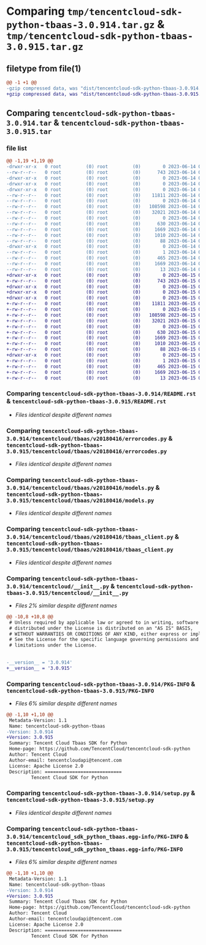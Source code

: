 # Comparing `tmp/tencentcloud-sdk-python-tbaas-3.0.914.tar.gz` & `tmp/tencentcloud-sdk-python-tbaas-3.0.915.tar.gz`

## filetype from file(1)

```diff
@@ -1 +1 @@
-gzip compressed data, was "dist/tencentcloud-sdk-python-tbaas-3.0.914.tar", last modified: Wed Jun 14 00:34:22 2023, max compression
+gzip compressed data, was "dist/tencentcloud-sdk-python-tbaas-3.0.915.tar", last modified: Thu Jun 15 00:33:35 2023, max compression
```

## Comparing `tencentcloud-sdk-python-tbaas-3.0.914.tar` & `tencentcloud-sdk-python-tbaas-3.0.915.tar`

### file list

```diff
@@ -1,19 +1,19 @@
-drwxr-xr-x   0 root         (0) root         (0)        0 2023-06-14 00:34:22.000000 tencentcloud-sdk-python-tbaas-3.0.914/
--rw-r--r--   0 root         (0) root         (0)      743 2023-06-14 00:34:22.000000 tencentcloud-sdk-python-tbaas-3.0.914/README.rst
-drwxr-xr-x   0 root         (0) root         (0)        0 2023-06-14 00:34:22.000000 tencentcloud-sdk-python-tbaas-3.0.914/tencentcloud/
-drwxr-xr-x   0 root         (0) root         (0)        0 2023-06-14 00:34:22.000000 tencentcloud-sdk-python-tbaas-3.0.914/tencentcloud/tbaas/
-drwxr-xr-x   0 root         (0) root         (0)        0 2023-06-14 00:34:22.000000 tencentcloud-sdk-python-tbaas-3.0.914/tencentcloud/tbaas/v20180416/
--rw-r--r--   0 root         (0) root         (0)    11811 2023-06-14 00:34:22.000000 tencentcloud-sdk-python-tbaas-3.0.914/tencentcloud/tbaas/v20180416/errorcodes.py
--rw-r--r--   0 root         (0) root         (0)        0 2023-06-14 00:34:22.000000 tencentcloud-sdk-python-tbaas-3.0.914/tencentcloud/tbaas/v20180416/__init__.py
--rw-r--r--   0 root         (0) root         (0)   108598 2023-06-14 00:34:22.000000 tencentcloud-sdk-python-tbaas-3.0.914/tencentcloud/tbaas/v20180416/models.py
--rw-r--r--   0 root         (0) root         (0)    32021 2023-06-14 00:34:22.000000 tencentcloud-sdk-python-tbaas-3.0.914/tencentcloud/tbaas/v20180416/tbaas_client.py
--rw-r--r--   0 root         (0) root         (0)        0 2023-06-14 00:34:22.000000 tencentcloud-sdk-python-tbaas-3.0.914/tencentcloud/tbaas/__init__.py
--rw-r--r--   0 root         (0) root         (0)      630 2023-06-14 00:34:22.000000 tencentcloud-sdk-python-tbaas-3.0.914/tencentcloud/__init__.py
--rw-r--r--   0 root         (0) root         (0)     1669 2023-06-14 00:34:22.000000 tencentcloud-sdk-python-tbaas-3.0.914/PKG-INFO
--rw-r--r--   0 root         (0) root         (0)     1010 2023-06-14 00:34:22.000000 tencentcloud-sdk-python-tbaas-3.0.914/setup.py
--rw-r--r--   0 root         (0) root         (0)       88 2023-06-14 00:34:22.000000 tencentcloud-sdk-python-tbaas-3.0.914/setup.cfg
-drwxr-xr-x   0 root         (0) root         (0)        0 2023-06-14 00:34:22.000000 tencentcloud-sdk-python-tbaas-3.0.914/tencentcloud_sdk_python_tbaas.egg-info/
--rw-r--r--   0 root         (0) root         (0)        1 2023-06-14 00:34:22.000000 tencentcloud-sdk-python-tbaas-3.0.914/tencentcloud_sdk_python_tbaas.egg-info/dependency_links.txt
--rw-r--r--   0 root         (0) root         (0)      465 2023-06-14 00:34:22.000000 tencentcloud-sdk-python-tbaas-3.0.914/tencentcloud_sdk_python_tbaas.egg-info/SOURCES.txt
--rw-r--r--   0 root         (0) root         (0)     1669 2023-06-14 00:34:22.000000 tencentcloud-sdk-python-tbaas-3.0.914/tencentcloud_sdk_python_tbaas.egg-info/PKG-INFO
--rw-r--r--   0 root         (0) root         (0)       13 2023-06-14 00:34:22.000000 tencentcloud-sdk-python-tbaas-3.0.914/tencentcloud_sdk_python_tbaas.egg-info/top_level.txt
+drwxr-xr-x   0 root         (0) root         (0)        0 2023-06-15 00:33:35.000000 tencentcloud-sdk-python-tbaas-3.0.915/
+-rw-r--r--   0 root         (0) root         (0)      743 2023-06-15 00:33:35.000000 tencentcloud-sdk-python-tbaas-3.0.915/README.rst
+drwxr-xr-x   0 root         (0) root         (0)        0 2023-06-15 00:33:35.000000 tencentcloud-sdk-python-tbaas-3.0.915/tencentcloud/
+drwxr-xr-x   0 root         (0) root         (0)        0 2023-06-15 00:33:35.000000 tencentcloud-sdk-python-tbaas-3.0.915/tencentcloud/tbaas/
+drwxr-xr-x   0 root         (0) root         (0)        0 2023-06-15 00:33:35.000000 tencentcloud-sdk-python-tbaas-3.0.915/tencentcloud/tbaas/v20180416/
+-rw-r--r--   0 root         (0) root         (0)    11811 2023-06-15 00:33:35.000000 tencentcloud-sdk-python-tbaas-3.0.915/tencentcloud/tbaas/v20180416/errorcodes.py
+-rw-r--r--   0 root         (0) root         (0)        0 2023-06-15 00:33:35.000000 tencentcloud-sdk-python-tbaas-3.0.915/tencentcloud/tbaas/v20180416/__init__.py
+-rw-r--r--   0 root         (0) root         (0)   108598 2023-06-15 00:33:35.000000 tencentcloud-sdk-python-tbaas-3.0.915/tencentcloud/tbaas/v20180416/models.py
+-rw-r--r--   0 root         (0) root         (0)    32021 2023-06-15 00:33:35.000000 tencentcloud-sdk-python-tbaas-3.0.915/tencentcloud/tbaas/v20180416/tbaas_client.py
+-rw-r--r--   0 root         (0) root         (0)        0 2023-06-15 00:33:35.000000 tencentcloud-sdk-python-tbaas-3.0.915/tencentcloud/tbaas/__init__.py
+-rw-r--r--   0 root         (0) root         (0)      630 2023-06-15 00:33:35.000000 tencentcloud-sdk-python-tbaas-3.0.915/tencentcloud/__init__.py
+-rw-r--r--   0 root         (0) root         (0)     1669 2023-06-15 00:33:35.000000 tencentcloud-sdk-python-tbaas-3.0.915/PKG-INFO
+-rw-r--r--   0 root         (0) root         (0)     1010 2023-06-15 00:33:35.000000 tencentcloud-sdk-python-tbaas-3.0.915/setup.py
+-rw-r--r--   0 root         (0) root         (0)       88 2023-06-15 00:33:35.000000 tencentcloud-sdk-python-tbaas-3.0.915/setup.cfg
+drwxr-xr-x   0 root         (0) root         (0)        0 2023-06-15 00:33:35.000000 tencentcloud-sdk-python-tbaas-3.0.915/tencentcloud_sdk_python_tbaas.egg-info/
+-rw-r--r--   0 root         (0) root         (0)        1 2023-06-15 00:33:35.000000 tencentcloud-sdk-python-tbaas-3.0.915/tencentcloud_sdk_python_tbaas.egg-info/dependency_links.txt
+-rw-r--r--   0 root         (0) root         (0)      465 2023-06-15 00:33:35.000000 tencentcloud-sdk-python-tbaas-3.0.915/tencentcloud_sdk_python_tbaas.egg-info/SOURCES.txt
+-rw-r--r--   0 root         (0) root         (0)     1669 2023-06-15 00:33:35.000000 tencentcloud-sdk-python-tbaas-3.0.915/tencentcloud_sdk_python_tbaas.egg-info/PKG-INFO
+-rw-r--r--   0 root         (0) root         (0)       13 2023-06-15 00:33:35.000000 tencentcloud-sdk-python-tbaas-3.0.915/tencentcloud_sdk_python_tbaas.egg-info/top_level.txt
```

### Comparing `tencentcloud-sdk-python-tbaas-3.0.914/README.rst` & `tencentcloud-sdk-python-tbaas-3.0.915/README.rst`

 * *Files identical despite different names*

### Comparing `tencentcloud-sdk-python-tbaas-3.0.914/tencentcloud/tbaas/v20180416/errorcodes.py` & `tencentcloud-sdk-python-tbaas-3.0.915/tencentcloud/tbaas/v20180416/errorcodes.py`

 * *Files identical despite different names*

### Comparing `tencentcloud-sdk-python-tbaas-3.0.914/tencentcloud/tbaas/v20180416/models.py` & `tencentcloud-sdk-python-tbaas-3.0.915/tencentcloud/tbaas/v20180416/models.py`

 * *Files identical despite different names*

### Comparing `tencentcloud-sdk-python-tbaas-3.0.914/tencentcloud/tbaas/v20180416/tbaas_client.py` & `tencentcloud-sdk-python-tbaas-3.0.915/tencentcloud/tbaas/v20180416/tbaas_client.py`

 * *Files identical despite different names*

### Comparing `tencentcloud-sdk-python-tbaas-3.0.914/tencentcloud/__init__.py` & `tencentcloud-sdk-python-tbaas-3.0.915/tencentcloud/__init__.py`

 * *Files 2% similar despite different names*

```diff
@@ -10,8 +10,8 @@
 # Unless required by applicable law or agreed to in writing, software
 # distributed under the License is distributed on an "AS IS" BASIS,
 # WITHOUT WARRANTIES OR CONDITIONS OF ANY KIND, either express or implied.
 # See the License for the specific language governing permissions and
 # limitations under the License.
 
 
-__version__ = '3.0.914'
+__version__ = '3.0.915'
```

### Comparing `tencentcloud-sdk-python-tbaas-3.0.914/PKG-INFO` & `tencentcloud-sdk-python-tbaas-3.0.915/PKG-INFO`

 * *Files 6% similar despite different names*

```diff
@@ -1,10 +1,10 @@
 Metadata-Version: 1.1
 Name: tencentcloud-sdk-python-tbaas
-Version: 3.0.914
+Version: 3.0.915
 Summary: Tencent Cloud Tbaas SDK for Python
 Home-page: https://github.com/TencentCloud/tencentcloud-sdk-python
 Author: Tencent Cloud
 Author-email: tencentcloudapi@tencent.com
 License: Apache License 2.0
 Description: ============================
         Tencent Cloud SDK for Python
```

### Comparing `tencentcloud-sdk-python-tbaas-3.0.914/setup.py` & `tencentcloud-sdk-python-tbaas-3.0.915/setup.py`

 * *Files identical despite different names*

### Comparing `tencentcloud-sdk-python-tbaas-3.0.914/tencentcloud_sdk_python_tbaas.egg-info/PKG-INFO` & `tencentcloud-sdk-python-tbaas-3.0.915/tencentcloud_sdk_python_tbaas.egg-info/PKG-INFO`

 * *Files 6% similar despite different names*

```diff
@@ -1,10 +1,10 @@
 Metadata-Version: 1.1
 Name: tencentcloud-sdk-python-tbaas
-Version: 3.0.914
+Version: 3.0.915
 Summary: Tencent Cloud Tbaas SDK for Python
 Home-page: https://github.com/TencentCloud/tencentcloud-sdk-python
 Author: Tencent Cloud
 Author-email: tencentcloudapi@tencent.com
 License: Apache License 2.0
 Description: ============================
         Tencent Cloud SDK for Python
```

